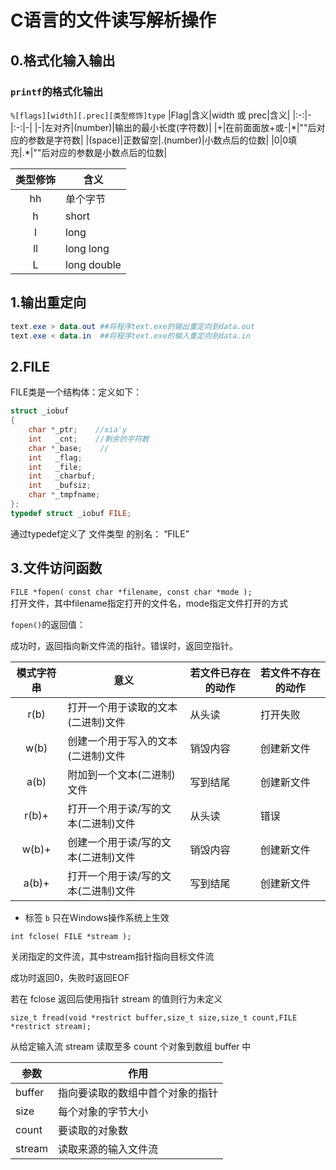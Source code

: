 # C语言的文件读写解析操作
## 0.格式化输入输出
### `printf`的格式化输出
`%[flags][width][.prec][类型修饰]type`
|Flag|含义|width 或 prec|含义|
|:-:|-|:-:|-|
|\-|左对⻬|(number)|输出的最小长度(字符数)|
|\+|在前⾯面放\+或\-|\*|""后对应的参数是字符数|
|(space)|正数留空|.(number)|小数点后的位数|
|0|0填充|.*|""后对应的参数是小数点后的位数|

|类型修饰|含义|
|:-:|-|
|hh|单个字节|
|h|short|
|l|long|
|ll|long long|
|L|long double|



## 1.输出重定向
``` powershell
text.exe > data.out ##将程序text.exe的输出重定向到data.out
text.exe < data.in  ##将程序text.exe的输入重定向到data.in
```
## 2.FILE
FILE类是一个结构体：定义如下：
``` C
struct _iobuf
{
    char *_ptr;    //xia'y
    int   _cnt;    //剩余的字符数
    char *_base;    //
    int   _flag;
    int   _file;
    int   _charbuf;
    int   _bufsiz;
    char *_tmpfname;
};
typedef struct _iobuf FILE;
```
通过typedef定义了 文件类型 的别名： “FILE”
## 3.文件访问函数
` FILE *fopen( const char *filename, const char *mode ); `  
打开文件，其中filename指定打开的文件名，mode指定文件打开的方式

`fopen()`的返回值：

成功时，返回指向新文件流的指针。错误时，返回空指针。

|模式字符串|意义|若文件已存在的动作|若文件不存在的动作|
|:-:|-|-|-|
|r(b)|打开一个用于读取的文本(二进制)文件|从头读|打开失败|
|w(b)|创建一个用于写入的文本(二进制)文件|销毁内容|创建新文件|
|a(b)|附加到一个文本(二进制)文件|写到结尾|创建新文件|
|r(b)+|打开一个用于读/写的文本(二进制)文件|从头读|错误|
|w(b)+|创建一个用于读/写的文本(二进制)文件|销毁内容|创建新文件|
|a(b)+|打开一个用于读/写的文本(二进制)文件|写到结尾|创建新文件|	

* 标签  `b`  只在Windows操作系统上生效

` int fclose( FILE *stream ); `

关闭指定的文件流，其中stream指针指向目标文件流

成功时返回0，失败时返回EOF

若在 fclose 返回后使用指针 stream 的值则行为未定义

`size_t fread(void *restrict buffer,size_t size,size_t count,FILE *restrict stream);`

从给定输入流 stream 读取至多 count 个对象到数组 buffer 中

|参数|作用|
|-|-|
|buffer|指向要读取的数组中首个对象的指针|
|size|每个对象的字节大小|
|count|要读取的对象数|
|stream|读取来源的输入文件流|

